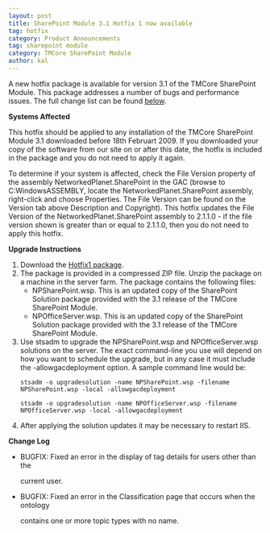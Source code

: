 ```yaml
---
layout: post
title: SharePoint Module 3.1 Hotfix 1 now available
tag: hotfix
category: Product Announcements
tag: sharepoint module
category: TMCore SharePoint Module
author: kal
---
```

A new hotfix package is available for version 3.1 of the TMCore SharePoint Module. This package addresses a number of bugs and performance issues. The full change list can be found <a href="#changelog">below</a>.

<strong>Systems Affected</strong>

This hotfix should be applied to any installation of the TMCore SharePoint Module 3.1 downloaded before 18th Februart 2009. If you downloaded your copy of the software from our site on or after this date, the hotfix is included in the package and you do not need to apply it again.

To determine if your system is affected, check the File Version property of the assembly NetworkedPlanet.SharePoint in the GAC (browse to C:WindowsASSEMBLY, locate the NetworkedPlanet.SharePoint assembly, right-click and choose Properties. The File Version can be found on the Version tab above Description and Copyright). This hotfix updates the File Version of the NetworkedPlanet.SharePoint assembly to 2.1.1.0 - if the file version shown is greater than or equal to 2.1.1.0, then you do not need to apply this hotfix.

<div id="instructions">

<strong>Upgrade Instructions</strong>

<ol>

<li>Download the <a href="http://www.networkedplanet.com/download/spmodule/NetworkedPlanet.SharePoint.3.1.Hotfix1.zip">Hotfix1 package</a>.</li>

<li>The package is provided in a compressed ZIP file. Unzip the package on a machine in the server farm. The package contains the following files:

<ul>

<li>NPSharePoint.wsp. This is an updated copy of the SharePoint Solution package provided with the 3.1 release of the TMCore SharePoint Module.</li>

<li>NPOfficeServer.wsp. This is an updated copy of the SharePoint Solution package provided with the 3.1 release of the TMCore SharePoint Module.</li>

</ul>

<li>Use stsadm to upgrade the NPSharePoint.wsp and NPOfficeServer.wsp solutions on the server. The exact command-line you use will depend on how you want to schedule the upgrade, but in any case it must include the -allowgacdeployment option. A sample command line would be:<br/>

<code>stsadm -o upgradesolution -name NPSharePoint.wsp -filename NPSharePoint.wsp -local -allowgacdeployment</code><br/>

<code>stsadm -o upgradesolution -name NPOfficeServer.wsp -filename NPOfficeServer.wsp -local -allowgacdeployment</code><br/>

</li>

<li>After applying the solution updates it may be necessary to restart IIS.</li>

</ol>

</div>

<div id="changelog">

<strong>Change Log</strong>

<ul>

<li>BUGFIX: Fixed an error in the display of tag details for users other than the

current user.</li>

<li>

BUGFIX: Fixed an error in the Classification page that occurs when the ontology

contains one or more topic types with no name.</li>

</li>

</ul>

</div>

